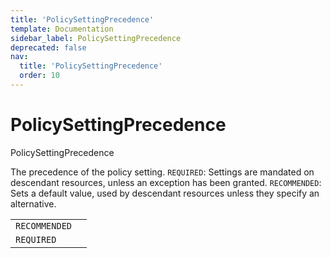 ```yaml
---
title: 'PolicySettingPrecedence'
template: Documentation
sidebar_label: PolicySettingPrecedence
deprecated: false
nav:
  title: 'PolicySettingPrecedence'
  order: 10
---
```


# PolicySettingPrecedence

<div style={{'fontFamily':'monospace'}}><span style={{'fontSize':'1.5rem','fontWeight':500}}>PolicySettingPrecedence</span></div>

The precedence of the policy setting. `REQUIRED`: Settings are mandated on descendant resources, unless an exception has been granted. `RECOMMENDED`: Sets a default value, used by descendant resources unless they specify an alternative.

| | |
| -- | -- |
| `RECOMMENDED` |  |
| `REQUIRED` |  |